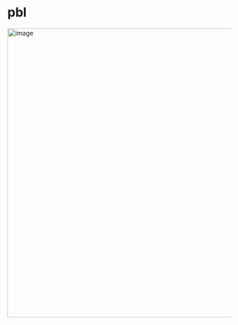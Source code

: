 # pbl
<img width="869" height="649" alt="image" src="https://github.com/user-attachments/assets/53ba1016-c569-4693-bd55-52c7b9aecebc" />
